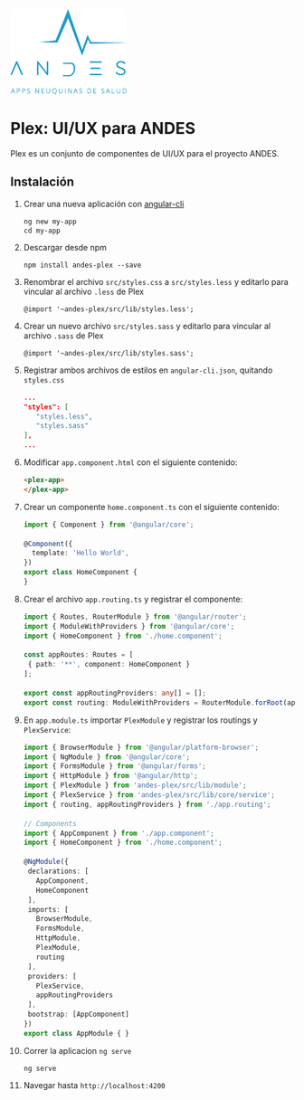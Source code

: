 ![ANDES](https://github.com/andes/andes.github.io/raw/master/images/logo.png)

# Plex: UI/UX para ANDES

Plex es un conjunto de componentes de UI/UX para el proyecto ANDES.


## Instalación
1. Crear una nueva aplicación con [angular-cli](https://cli.angular.io/)

    ```
   ng new my-app
   cd my-app
    ```
 
2. Descargar desde npm

    ```
   npm install andes-plex --save
    ```
 
3. Renombrar el archivo `src/styles.css` a  `src/styles.less` y editarlo para vincular al archivo `.less` de Plex

    ```less
   @import '~andes-plex/src/lib/styles.less';
    ```
 
4. Crear un nuevo archivo `src/styles.sass` y editarlo para vincular al archivo `.sass` de Plex

    ```less
   @import '~andes-plex/src/lib/styles.sass';
    ```

5. Registrar ambos archivos de estilos en `angular-cli.json`, quitando `styles.css`

    ```json
   ...
   "styles": [
       "styles.less",
       "styles.sass"
   ],
   ...
    ```

6. Modificar `app.component.html` con el siguiente contenido:

    ```html
   <plex-app>  
   </plex-app>
    ```

7. Crear un componente `home.component.ts` con el siguiente contenido:

    ```typescript
   import { Component } from '@angular/core';

   @Component({
      template: 'Hello World',
   })
   export class HomeComponent {
   }
    ```

8. Crear el archivo `app.routing.ts` y registrar el componente:

    ```typescript
   import { Routes, RouterModule } from '@angular/router';
   import { ModuleWithProviders } from '@angular/core';
   import { HomeComponent } from './home.component';

   const appRoutes: Routes = [
     { path: '**', component: HomeComponent } 
   ];

   export const appRoutingProviders: any[] = [];
   export const routing: ModuleWithProviders = RouterModule.forRoot(appRoutes);
    ```

9. En `app.module.ts` importar `PlexModule` y registrar los routings y `PlexService`: 

    ```typescript
   import { BrowserModule } from '@angular/platform-browser';
   import { NgModule } from '@angular/core';
   import { FormsModule } from '@angular/forms';
   import { HttpModule } from '@angular/http';
   import { PlexModule } from 'andes-plex/src/lib/module';
   import { PlexService } from 'andes-plex/src/lib/core/service';
   import { routing, appRoutingProviders } from './app.routing';

   // Components
   import { AppComponent } from './app.component';
   import { HomeComponent } from './home.component';

   @NgModule({
     declarations: [
       AppComponent,
       HomeComponent
     ],
     imports: [
       BrowserModule,
       FormsModule,
       HttpModule,
       PlexModule,
       routing
     ],
     providers: [
       PlexService,  
       appRoutingProviders  
     ],
     bootstrap: [AppComponent]
   })
   export class AppModule { }

    ```

8. Correr la aplicacion `ng serve` 

    ```
   ng serve
    ```

9. Navegar hasta `http://localhost:4200` 

